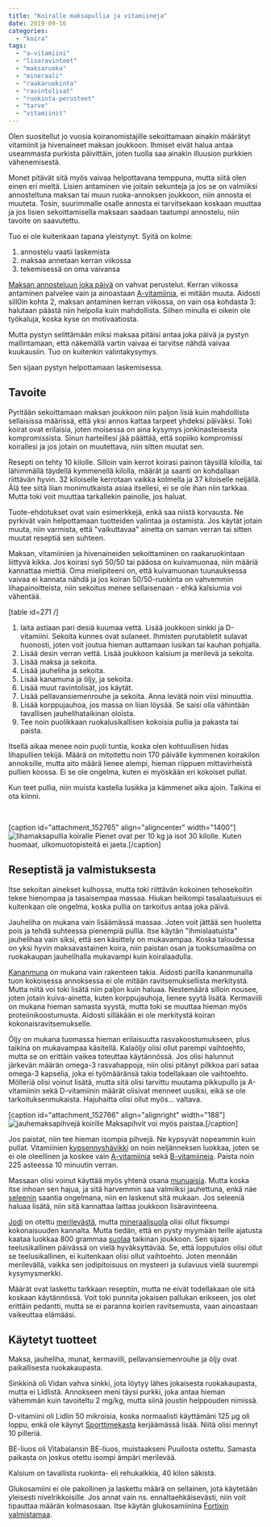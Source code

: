 ```yaml
---
title: "Koiralle maksapullia ja vitamiineja"
date: 2019-09-16
categories: 
  - "koira"
tags: 
  - "a-vitamiini"
  - "lisaravinteet"
  - "maksaruoka"
  - "mineraali"
  - "raakaruokinta"
  - "ravintolisat"
  - "ruokinta-perusteet"
  - "tarve"
  - "vitamiinit"
---
```


Olen suositellut jo vuosia koiranomistajille sekoittamaan ainakin määrätyt vitamiinit ja hivenaineet maksan joukkoon. Ihmiset eivät halua antaa useammasta purkista päivittäin, joten tuolla saa ainakin illuusion purkkien vähenemisestä.

<!--more-->

Monet pitävät sitä myös vaivaa helpottavana temppuna, mutta siitä olen einen eri mieltä. Lisien antaminen vie joitain sekunteja ja jos se on valmiiksi annosteltuna maksan tai muun ruoka-annoksen joukkoon, niin annosta ei muuteta. Tosin, suurimmalle osalle annosta ei tarvitsekaan koskaan muuttaa ja jos lisien sekoittamisella maksaan saadaan taatumpi annostelu, niin tavoite on saavutettu.

Tuo ei ole kuitenkaan tapana yleistynyt. Syitä on kolme:

1. annostelu vaatii laskemista
2. maksaa annetaan kerran viikossa
3. tekemisessä on oma vaivansa

[Maksan annosteluun joka päivä](https://www.katiska.eu/koira/84-maksaa-joka-paiva/) on vahvat perustelut. Kerran viikossa antaminen palvelee vain ja ainoastaan [A-vitamiinia](https://www.katiska.eu/koira/a-vitamiini/), ei mitään muuta. Aidosti sill0in kohta 2, maksan antaminen kerran viikossa, on vain osa kohdasta 3: halutaan päästä niin helpolla kuin mahdollista. Siihen minulla ei oikein ole työkaluja, koska kyse on motivaatiosta.

Mutta pystyn selittämään miksi maksaa pitäisi antaa joka päivä ja pystyn mallintamaan, että näkemällä vartin vaivaa ei tarvitse nähdä vaivaa kuukausiin. Tuo on kuitenkin valintakysymys.

Sen sijaan pystyn helpottamaan laskemisessa.

## Tavoite

Pyritään sekoittamaan maksan joukkoon niin paljon lisiä kuin mahdollista sellaisissa määrissä, että yksi annos kattaa tarpeet yhdeksi päiväksi. Toki koirat ovat erilaisia, joten moisessa on aina kysymys jonkinasteisesta kompromissista. Sinun harteillesi jää päättää, että sopiiko kompromissi koirallesi ja jos jotain on muutettava, niin sitten muutat sen.

Resepti on tehty 10 kilolle. Silloin vain kerrot koirasi painon täysillä kiloilla, tai lähimmällä täydellä kymmenellä kilolla, määrät ja saanti on kohdallaan riittävän hyvin. 32 kiloiselle kerrotaan vaikka kolmella ja 37 kiloiselle neljällä. Älä tee siitä liian monimutkaista asiaa itsellesi, ei se ole ihan niin tarkkaa. Mutta toki voit muuttaa tarkallekin painolle, jos haluat.

Tuote-ehdotukset ovat vain esimerkkejä, enkä saa niistä korvausta. Ne pyrkivät vain helpottamaan tuotteiden valintaa ja ostamista. Jos käytät jotain muuta, niin varmista, että "vaikuttavaa" ainetta on saman verran tai sitten muutat reseptiä sen suhteen.

Maksan, vitamiinien ja hivenaineiden sekoittaminen on raakaruokintaan liittyvä kikka. Jos koirasi syö 50/50 tai pääosa on kuivamuonaa, niin määriä kannattaa miettiä. Oma mielipiteeni on, että kuivamuonan tuunauksessa vaivaa ei kannata nähdä ja jos koiran 50/50-ruokinta on vahvemmin lihapainoitteista, niin sekoitus menee sellaisenaan - ehkä kalsiumia voi vähentää.

\[table id=271 /\]

1. laita astiaan pari desiä kuumaa vettä. Lisää joukkoon sinkki ja D-vitamiini. Sekoita kunnes ovat sulaneet. Ihmisten purutabletit sulavat huonosti, joten voit joutua hieman auttamaan lusikan tai kauhan pohjalla.
2. Lisää desin verran vettä. Lisää joukkoon kalsium ja merilevä ja sekoita.
3. Lisää maksa ja sekoita.
4. Lisää jauheliha ja sekoita.
5. Lisää kanamuna ja öljy, ja sekoita.
6. Lisää muut ravintolisät, jos käytät.
7. Lisää pellavansiemenrouhe ja sekoita. Anna levätä noin viisi minuuttia.
8. Lisää korppujauhoa, jos massa on liian löysää. Se saisi olla vähintään tavallisen jauhelihataikinan oloista.
9. Tee noin puolikkaan ruokalusikallisen kokoisia pullia ja pakasta tai paista.

Itsellä aikaa menee noin puoli tuntia, koska olen kohtuullisen hidas lihapullien tekijä. Määrä on mitoitettu noin 170 päivälle kymmenen koirakilon annoksille, mutta aito määrä lienee alempi, hieman riippuen mittavirheistä pullien koossa. Ei se ole ongelma, kuten ei myöskään eri kokoiset pullat.

Kun teet pullia, niin muista kastella lusikka ja kämmenet aika ajoin. Taikina ei ota kiinni.

 

\[caption id="attachment\_152765" align="aligncenter" width="1400"\]![lihamaksapullia koiralle](images/2019-09-16-13.56.05-e1568634621322.jpg) Pienet ovat per 10 kg ja isot 30 kilolle. Kuten huomaat, ulkomuotopisteitä ei jaeta.\[/caption\]

## Reseptistä ja valmistuksesta

Itse sekoitan ainekset kulhossa, mutta toki riittävän kokoinen tehosekoitin tekee hienompaa ja tasaisempaa massaa. Hiukan heikompi tasalaatuisuus ei kuitenkaan ole ongelma, koska pullia on tarkoitus antaa joka päivä.

Jauheliha on mukana vain lisäämässä massaa. Joten voit jättää sen huoletta pois ja tehdä suhteessa pienempiä pullia. Itse käytän "ihmislaatuista" jauhelihaa vain siksi, että sen käsittely on mukavampaa. Koska taloudessa on yksi hyvin maksavastainen koira, niin paistan osan ja tuoksumaailma on ruokakaupan jauhelihalla mukavampi kuin koiralaadulla.

[Kananmuna](https://www.katiska.eu/koira/kananmuna/) on mukana vain rakenteen takia. Aidosti parilla kananmunalla tuon kokoisessa annoksessa ei ole mitään ravitsemuksellista merkitystä. Mutta niitä voi toki lisätä niin paljon kuin haluaa. Nestemäärä silloin nousee, joten jotain kuiva-ainetta, kuten korppujauhoja, lienee syytä lisätä. Kermaviili on mukana hieman samasta syystä, mutta toki se muuttaa hieman myös proteiinikoostumusta. Aidosti silläkään ei ole merkitystä koiran kokonaisravitsemukselle.

Öljy on mukana tuomassa hieman erilaisuutta rasvakoostumukseen, plus taikina on mukavampaa käsitellä. Kalaöljy olisi ollut parempi vaihtoehto, mutta se on erittäin vaikea toteuttaa käytännössä. Jos olisi halunnut järkevän määrän omega-3 rasvahappoja, niin olisi pitänyt pilkkoa pari sataa omega-3 kapselia, joka ei työmääränsä takia todellakaan ole vaihtoehto. Mölleriä olisi voinut lisätä, mutta sitä olisi tarvittu muutama pikkupullo ja A-vitamiinin sekä D-vitamiinin määrät olisivat menneet uusiksi, eikä se ole tarkoituksenmukaista. Hajuhaitta olisi ollut myös... valtava.

\[caption id="attachment\_152766" align="alignright" width="188"\]![jauhemaksapihvejä koirille](images/2019-09-16-14.31.50-e1568634640346-188x250.jpg) Maksapihvit voi myös paistaa.\[/caption\]

Jos paistat, niin tee hieman isompia pihvejä. Ne kypsyvät nopeammin kuin pullat. Vitamiinien [kypsennyshävikki](https://www.katiska.eu/koira/vitamiinien-havikki-kuumennuksessa/) on noin neljänneksen luokkaa, joten se ei ole oleellinen ja koskee vain [A-vitamiinia](https://www.katiska.eu/koira/a-vitamiini-retinoli/) sekä [B-vitamiineja](https://www.katiska.eu/koira/b-vitamiinit-lyhyesti/). Paista noin 225 asteessa 10 minuutin verran.

Massaan olisi voinut käyttää myös yhtenä osana [munuaisia](https://www.katiska.eu/koira/munuaiset-koiran-ruoka/). Mutta koska itse inhoan sen hajua, ja sitä harvemmin saa valmiiksi jauhettuna, enkä näe [seleenin](https://www.katiska.eu/koira/seleeni/) saantia ongelmana, niin en laskenut sitä mukaan. Jos seleeniä haluaa lisätä, niin sitä kannattaa laittaa joukkoon lisäravinteena.

[Jodi](https://www.katiska.eu/koira/jodi/) on otettu [merilevästä](https://www.katiska.eu/koira/merileva/), mutta [mineraalisuola](https://www.katiska.eu/koira/mineraalisuola/) olisi ollut fiksumpi kokonaisuuden kannalta. Mutta tiedän, että en pysty myymään teille ajatusta kaataa luokkaa 800 grammaa [suolaa](https://www.katiska.eu/koira/suola/) taikinan joukkoon. Sen sijaan teelusikallinen päivässä on vielä hyväksyttävää. Se, että lopputulos olisi ollut se teelusikallinen, ei kuitenkaan olisi ollut vaihtoehto. Joten mennään merilevällä, vaikka sen jodipitoisuus on mysteeri ja sulavuus vielä suurempi kysymysmerkki.

Määrät ovat laskettu tarkkaan reseptiin, mutta ne eivät todellakaan ole sitä koskaan käytännössä. Voit toki punnita jokaisen pallukan erikseen, jos olet erittäin pedantti, mutta se ei paranna koirien ravitsemusta, vaan ainoastaan vaikeuttaa elämääsi.

## Käytetyt tuotteet

Maksa, jauheliha, munat, kermaviili, pellavansiemenrouhe ja öljy ovat paikallisesta ruokakaupasta.

Sinkkinä oli Vidan vahva sinkki, jota löytyy lähes jokaisesta ruokakaupasta, mutta ei Lidlistä. Annokseen meni täysi purkki, joka antaa hieman vähemmän kuin tavoiteltu 2 mg/kg, mutta siinä joustin helppouden nimissä.

D-vitamiini oli Lidlin 50 mikroisia, koska normaalisti käyttämäni 125 µg oli loppu, enkä ole käynyt [Sporttimekasta](https://sporttimekka.fi/tuote/fortix-vitamin-d3-125%c2%b5g-200-kaps/) kerjäämässä lisää. Niitä olisi mennyt 10 pilleriä.

BE-liuos oli Vitabalansin BE-liuos, muistaakseni Puuilosta ostettu. Samasta paikasta on joskus otettu isompi ämpäri merilevää.

Kalsium on tavallista ruokinta- eli rehukalkkia, 40 kilon säkistä.

Glukosamiini ei ole pakollinen ja laskettu määrä on sellainen, jota käytetään yleisesti nivelrikkoisille. Jos annat vain ns. ennaltaehkäisevästi, niin voit tipauttaa määrän kolmasosaan. Itse käytän glukosamiinina [Fortixin valmistamaa](https://www.katiska.eu/tuotearvostelut/nivellisat/fortix-glucosamine-sulphate/).
